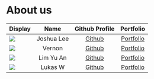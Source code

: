 # About us

| Display                                             |    Name    |                    Github Profile                    | Portfolio|  
-----------------------------------------------------|:----------:|:----------------------------------------------------:|:---------:
 ![](https://via.placeholder.com/100.png?text=Photo) | Joshua Lee |     [Github](https://github.com/joshualeejunyi)      | [Portfolio](./team/joshualeejunyi.md)
 ![](https://via.placeholder.com/100.png?text=Photo) |   Vernon   |            [Github](https://github.com/)             | [Portfolio](./team/v4vern.md)
 ![](https://via.placeholder.com/100.png?text=Photo) | Lim Yu An  |         [Github](https://github.com/pqienso)         | [Portfolio](./team/pqienso.md)
 ![](https://via.placeholder.com/100.png?text=Photo) |  Lukas W   |        [Github](https://github.com/LWachtel1)        | [Portfolio](./team/lwachtel1.md)

